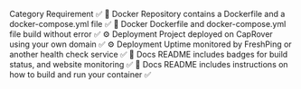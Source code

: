 Category Requirement ✅
🐳 Docker Repository contains a Dockerfile and a docker-compose.yml file ✅
🐳 Docker Dockerfile and docker-compose.yml file build without error ✅
⚙️ Deployment Project deployed on CapRover using your own domain ✅
⚙️ Deployment Uptime monitored by FreshPing or another health check service ✅
📝 Docs README includes badges for build status, and website monitoring ✅
📝 Docs README includes instructions on how to build and run your container ✅
